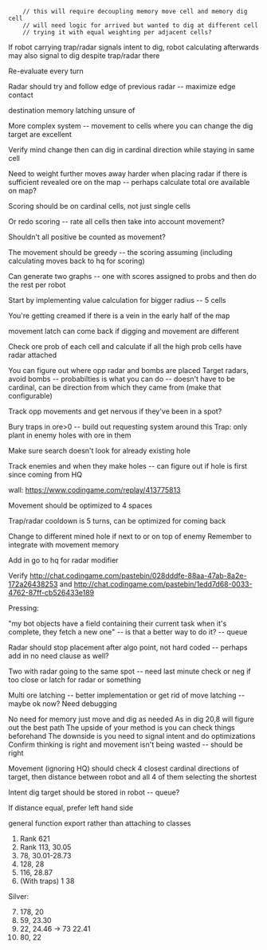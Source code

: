     	// this will require decoupling memory move cell and memory dig cell
    	// will need logic for arrived but wanted to dig at different cell
    	// trying it with equal weighting per adjacent cells?

If robot carrying trap/radar signals intent to dig, robot calculating afterwards may also signal to dig despite trap/radar there

Re-evaluate every turn

Radar should try and follow edge of previous radar -- maximize edge contact

destination memory latching unsure of

More complex system -- movement to cells where you can change the dig target are excellent

Verify mind change then can dig in cardinal direction while staying in same cell

Need to weight further moves away harder when placing radar if there is sufficient revealed ore on the map -- perhaps calculate total ore available on map?

Scoring should be on cardinal cells, not just single cells

Or redo scoring -- rate all cells then take into account movement?

Shouldn't all positive be counted as movement?

The movement should be greedy -- the scoring assuming (including calculating moves back to hq for scoring)

Can generate two graphs -- one with scores assigned to probs and then do the rest per robot

Start by implementing value calculation for bigger radius -- 5 cells

You're getting creamed if there is a vein in the early half of the map

movement latch can come back if digging and movement are different

Check ore prob of each cell and calculate if all the high prob cells have radar attached

You can figure out where opp radar and bombs are placed
Target radars, avoid bombs -- probabilties is what you can do -- doesn't have to be cardinal, can be direction from which they came from (make that configurable)

Track opp movements and get nervous if they've been in a spot?

Bury traps in ore>0 -- build out requesting system around this
Trap: only plant in enemy holes with ore in them

Make sure search doesn't look for already existing hole

Track enemies and when they make holes -- can figure out if hole is first since coming from HQ

wall: https://www.codingame.com/replay/413775813

Movement should be optimized to 4 spaces

Trap/radar cooldown is 5 turns, can be optimized for coming back

Change to different mined hole if next to or on top of enemy
Remember to integrate with movement memory

Add in go to hq for radar modifier

Verify http://chat.codingame.com/pastebin/028dddfe-88aa-47ab-8a2e-172a26438253 and http://chat.codingame.com/pastebin/1edd7d68-0033-4762-87ff-cb526433e189

Pressing:

"my bot objects have a field containing their current task
when it's complete, they fetch a new one" -- is that a better way to do it? -- queue

Radar should stop placement after algo point, not hard coded -- perhaps add in no need clause as well?

Two with radar going to the same spot -- need last minute check or neg if too close or latch for radar or something

Multi ore latching -- better implementation or get rid of move latching -- maybe ok now? Need debugging

No need for memory just move and dig as needed
As in dig 20,8 will figure out the best path
The upside of your method is you can check things beforehand
The downside is you need to signal intent and do optimizations
Confirm thinking is right and movement isn't being wasted -- should be right

Movement (ignoring HQ) should check 4 closest cardinal directions of target, then distance between robot and all 4 of them selecting the shortest

Intent dig target should be stored in robot -- queue?

If distance equal, prefer left hand side

general function export rather than attaching to classes

1. Rank 621
2. Rank 113, 30.05
3. 78, 30.01-28.73
4. 128, 28
5. 116, 28.87
6. (With traps) 1 38

Silver:

7. 178, 20
8. 59, 23.30
9. 22, 24.46 -> 73 22.41
10. 80, 22
